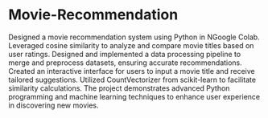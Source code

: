 # Movie-Recommendation

Designed a movie recommendation system using Python in  NGoogle Colab. Leveraged cosine similarity to analyze and compare movie titles based on user ratings. Designed and implemented a data processing pipeline to merge and preprocess datasets, ensuring accurate recommendations. Created an interactive interface for users to input a movie title and receive tailored suggestions. Utilized CountVectorizer from scikit-learn to facilitate similarity calculations. The project demonstrates advanced Python programming and machine learning techniques to enhance user experience in discovering new movies.
